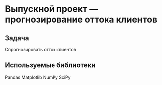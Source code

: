 # Выпускной проект — прогнозирование оттока клиентов

## Задача

Спрогнозировать отток клиентов

## Используемые библиотеки

Pandas Matplotlib NumPy SciPy